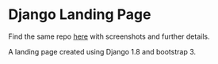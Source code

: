 <h1>Django Landing Page</h1>

<p>Find the same repo <a href="https://github.com/aishwaryr/django_landing_page">here</a> 
with screenshots and further details.</p>
<p>A landing page created using Django 1.8 and bootstrap 3.</p>